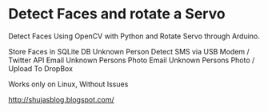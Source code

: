 # Detect Faces and rotate a Servo
Detect Faces Using OpenCV with Python and Rotate Servo through Arduino.

Store Faces in SQLite DB
Unknown Person Detect SMS via USB Modem / Twitter API
Email Unknown Persons Photo
Email Unknown Persons Photo / Upload To DropBox

Works only on Linux, Without Issues 

http://shujasblog.blogspot.com/




